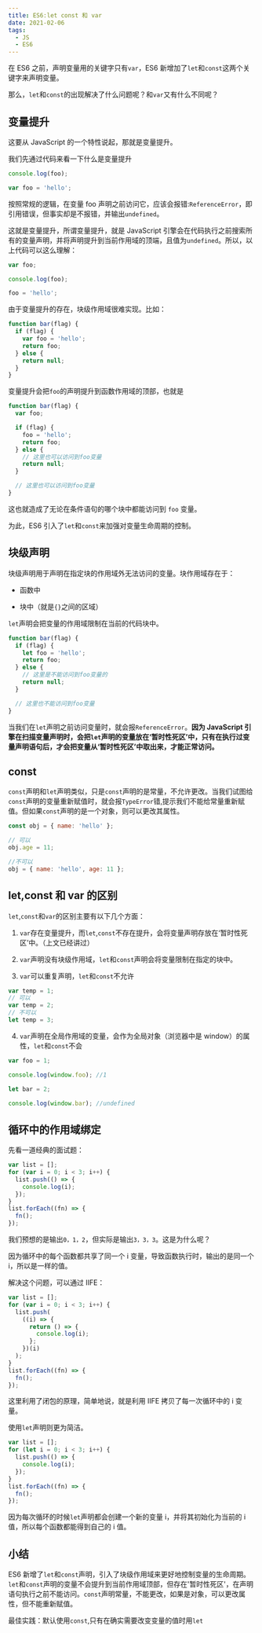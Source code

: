 ```yaml
---
title: ES6:let const 和 var
date: 2021-02-06
tags:
  - JS
  - ES6
---
```




在 ES6 之前，声明变量用的关键字只有`var`，ES6 新增加了`let`和`const`这两个关键字来声明变量。

那么，`let`和`const`的出现解决了什么问题呢？和`var`又有什么不同呢？

## 变量提升

这要从 JavaScript 的一个特性说起，那就是变量提升。

我们先通过代码来看一下什么是变量提升

```js
console.log(foo);

var foo = 'hello';
```

按照常规的逻辑，在变量 foo 声明之前访问它，应该会报错:`ReferenceError`，即引用错误，但事实却是不报错，并输出`undefined`。

这就是变量提升，所谓变量提升，就是 JavaScript 引擎会在代码执行之前搜索所有的变量声明，并将声明提升到当前作用域的顶端，且值为`undefined`。所以，以上代码可以这么理解：

```js
var foo;

console.log(foo);

foo = 'hello';
```

由于变量提升的存在，块级作用域很难实现。比如：

```js
function bar(flag) {
  if (flag) {
    var foo = 'hello';
    return foo;
  } else {
    return null;
  }
}
```

变量提升会把`foo`的声明提升到函数作用域的顶部，也就是

```js
function bar(flag) {
  var foo;

  if (flag) {
    foo = 'hello';
    return foo;
  } else {
    // 这里也可以访问到foo变量
    return null;
  }

  // 这里也可以访问到foo变量
}
```

这也就造成了无论在条件语句的哪个块中都能访问到 `foo` 变量。

为此，ES6 引入了`let`和`const`来加强对变量生命周期的控制。

## 块级声明

块级声明用于声明在指定块的作用域外无法访问的变量。块作用域存在于：

- 函数中

- 块中（就是`{}`之间的区域）

`let`声明会把变量的作用域限制在当前的代码块中。

```js
function bar(flag) {
  if (flag) {
    let foo = 'hello';
    return foo;
  } else {
    // 这里是不能访问到foo变量的
    return null;
  }

  // 这里也不能访问到foo变量
}
```

当我们在`let`声明之前访问变量时，就会报`ReferenceError`。**因为 JavaScript 引擎在扫描变量声明时，会把`let`声明的变量放在‘暂时性死区’中，只有在执行过变量声明语句后，才会把变量从‘暂时性死区’中取出来，才能正常访问。**

## const

`const`声明和`let`声明类似，只是`const`声明的是常量，不允许更改。当我们试图给`const`声明的变量重新赋值时，就会报`TypeError`错,提示我们不能给常量重新赋值。但如果`const`声明的是一个对象，则可以更改其属性。

```js
const obj = { name: 'hello' };

// 可以
obj.age = 11;

//不可以
obj = { name: 'hello', age: 11 };
```

## let,const 和 var 的区别

`let`,`const`和`var`的区别主要有以下几个方面：

1. `var`存在变量提升，而`let`,`const`不存在提升，会将变量声明存放在‘暂时性死区’中。（上文已经讲过）

2. `var`声明没有块级作用域，`let`和`const`声明会将变量限制在指定的块中。

3. `var`可以重复声明，`let`和`const`不允许

```js
var temp = 1;
// 可以
var temp = 2;
// 不可以
let temp = 3;
```

4. `var`声明在全局作用域的变量，会作为全局对象（浏览器中是 window）的属性，`let`和`const`不会

```js
var foo = 1;

console.log(window.foo); //1

let bar = 2;

console.log(window.bar); //undefined
```

## 循环中的作用域绑定

先看一道经典的面试题：

```js
var list = [];
for (var i = 0; i < 3; i++) {
  list.push(() => {
    console.log(i);
  });
}
list.forEach((fn) => {
  fn();
});
```

我们预想的是输出`0，1，2`，但实际是输出`3，3，3`。这是为什么呢？

因为循环中的每个函数都共享了同一个 i 变量，导致函数执行时，输出的是同一个 i，所以是一样的值。

解决这个问题，可以通过 IIFE：

```js
var list = [];
for (var i = 0; i < 3; i++) {
  list.push(
    ((i) => {
      return () => {
        console.log(i);
      };
    })(i)
  );
}
list.forEach((fn) => {
  fn();
});
```

这里利用了闭包的原理，简单地说，就是利用 IIFE 拷贝了每一次循环中的 i 变量。

使用`let`声明则更为简洁。

```js
var list = [];
for (let i = 0; i < 3; i++) {
  list.push(() => {
    console.log(i);
  });
}
list.forEach((fn) => {
  fn();
});
```

因为每次循环的时候`let`声明都会创建一个新的变量 i，并将其初始化为当前的 i 值，所以每个函数都能得到自己的 i 值。

## 小结

ES6 新增了`let`和`const`声明，引入了块级作用域来更好地控制变量的生命周期。`let`和`const`声明的变量不会提升到当前作用域顶部，但存在'暂时性死区'，在声明语句执行之前不能访问。`const`声明常量，不能更改，如果是对象，可以更改属性，但不能重新赋值。

最佳实践：默认使用`const`,只有在确实需要改变变量的值时用`let`
